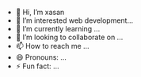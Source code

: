 - 👋 Hi, I’m xasan
- 👀 I’m interested web development...
- 🌱 I’m currently learning ...
- 💞️ I’m looking to collaborate on ...
- 📫 How to reach me ...
- 😄 Pronouns: ...
- ⚡ Fun fact: ...

<!---
xasanxasaasi/xasanxasaasi is a ✨ special ✨ repository because its `README.md` (this file) appears on your GitHub profile.
You can click the Preview link to take a look at your changes.
--->
